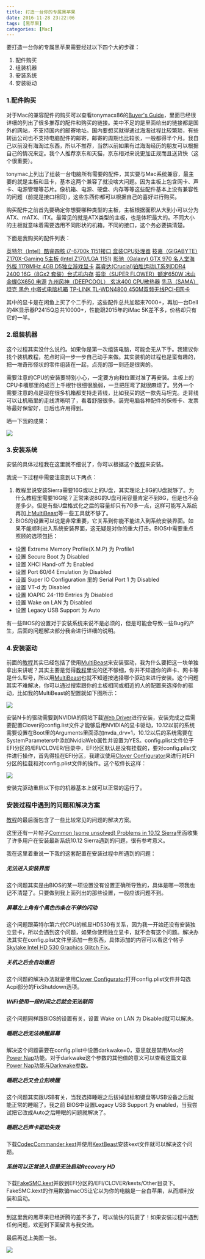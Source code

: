 ```yaml
---
title: 打造一台你的专属黑苹果
date: 2016-11-28 23:22:06
tags: [黑苹果]
categories: [Mac]
---
```


要打造一台你的专属黑苹果需要经过以下四个大的步骤：

1. 配件购买
2. 组装机器
3. 安装系统
4. 安装驱动

### 1.配件购买

对于Mac的兼容配件的购买可以查看tonymacx86的[Buyer's Guide](https://www.tonymacx86.com/buyersguide/november/2016)，里面已经很详细的列出了很多推荐的配件和购买的链接。美中不足的是里面给出的链接都是国外的网站，不支持国内的邮寄地址。国内要想买就得通过海淘过程比较繁琐，有些转运公司也不支持电脑配件的邮寄，邮寄的周期也比较长，一般都得半个月。我自己以前没有海淘过东西，所以不推荐，当然以前如果有过海淘经历的朋友可以根据自己的情况来定。我个人推荐京东和天猫，京东相对来说更加正规而且送货快（这个很重要）。

tonymac上列出了组装一台电脑所有需要的配件，其实要与Mac系统兼容，最主要的就是主板和显卡，基本这两个兼容了就没啥大问题。因为主板上包含网卡、声卡、电源管理等芯片。像机箱、电源、硬盘、内存等等这些配件基本上没有兼容性的问题（前提是接口相同），这些东西你都可以根据自己的喜好进行购买。

购买配件之前首先要确定你想要哪种类型的主板，主板根据面积从大到小可以分为ATX、mATX、iTX。最常见的就是ATX类型的主板，也是体积最大的。不同大小的主板就意味着需要选用不同形状的机箱，不同的接口，这个务必要搞清楚。

下面是我购买的配件列表：

[英特尔（Intel）酷睿四核 i7-6700k 1151接口 盒装CPU处理器](https://item.jd.com/1748176.html)
[技嘉（GIGABYTE）Z170X-Gaming 5主板 (Intel Z170/LGA 1151)](https://item.jd.com/1791949.html)
[影驰（Galaxy) GTX 970 名人堂海外版 1178MHz 4GB D5独立游戏显卡](https://item.jd.com/1533984592.html)
[英睿达(Crucial)铂胜运动LT系列DDR4 2400 16G（8Gx2 套装）台式机内存](https://item.jd.com/3159710.html)
[振华（SUPER FLOWER）额定650W 冰山金蝶GX650 电源](https://item.jd.com/600637.html)
[九州风神（DEEPCOOL） 玄冰400 CPU散热器](https://item.jd.com/598827.html)
[先马（SAMA）坦克 黑色 中塔式电脑机箱](https://item.jd.com/1579807.html)
[TP-LINK TL-WDN4800 450M双频无线PCI-E网卡](https://item.jd.com/968915.html)

其中的显卡是在闲鱼上买了个二手的，这些配件总共加起来7000+，再加一台Dell的4K显示器P2415Q总共10000+，性能跟2015年的iMac 5K差不多，价格却只有它的一半。

### 2.组装机器

这个过程其实没什么说的。如果你是第一次组装电脑，可能会无从下手。我建议你找个装机教程，花点时间一步一步自己动手来做。其实装机的过程也是蛮有趣的，把一堆奇形怪状的零件组装在一起，点亮的那一刻还是很爽的。

需要注意的CPU的安装要特别小心，一定要方向和位置对准了再安装。主板上的CPU卡槽那里的成百上千根针很细很脆弱，一旦把压弯了就很麻烦了。另外一个需要注意的点是现在很多机箱都支持走背线，比如我买的这一款先马坦克。走背线可以让机箱里的走线清晰明了，看着舒服很多。装完电脑各种配件的保修卡、发票等最好保留好，日后也许用得到。

晒一下我的成果：

![]({{site.url}}/assets/img{{page.id}}/case.jpg)

### 3.安装系统

安装的具体过程我在这里就不细说了，你可以根据这个[教程](https://www.tonymacx86.com/threads/unibeast-install-macos-sierra-on-any-supported-intel-based-pc.200564/)来安装。

我说一下过程中需要注意到以下两点：

1. 教程里说安装Sierra需要16G或以上的U盘，其实理论上8G的U盘就够了。为什么教程里需要16G呢？正常来说8G的U盘可用容量肯定不到8G，但是也不会差多少。但是有些U盘格式化之后的容量却只有7G多一点，这样可能写入系统再加上[MultiBeast](https://www.tonymacx86.com/resources/categories/tonymacx86-downloads.3/)等一些工具就不够了。
2. BIOS的设置可以说是非常重要，它关系到你能不能进入到系统安装界面。如果不能顺利进入系统安装界面，这无疑是对你的重大打击。BIOS中需要重点照顾的选项包括：
 - 设置 Extreme Memory Profile(X.M.P) 为 Profile1
 - 设置 Secure Boot 为 Disabled
 - 设置 XHCI Hand-off 为 Enabled
 - 设置 Port 60/64 Emulation 为 Disabled
 - 设置 Super IO Configuration 里的 Serial Port 1 为 Disabled
 - 设置 VT-d 为 Disabled
 - 设置 IOAPIC 24-119 Entries 为 Disabled
 - 设置 Wake on LAN 为 Disabled
 - 设置 Legacy USB Support 为 Auto

有一些BIOS的设置对于安装系统来说不是必须的，但是可能会导致一些Bug的产生，后面的问题解决部分我会进行详细的说明。

### 4.安装驱动

前面的[教程](https://www.tonymacx86.com/threads/unibeast-install-macos-sierra-on-any-supported-intel-based-pc.200564/)其实已经包括了使用[MultiBeast](https://www.tonymacx86.com/resources/categories/tonymacx86-downloads.3/)来安装驱动，我为什么要把这一块单独拿出来讲呢？其实主要是觉得[教程](https://www.tonymacx86.com/threads/unibeast-install-macos-sierra-on-any-supported-intel-based-pc.200564/)里说的还不够细，你并不知道你的声卡、网卡等是什么型号，所以用[MultiBeast](https://www.tonymacx86.com/resources/categories/tonymacx86-downloads.3/)也就不知道按选择哪个驱动来进行安装。这个问题其实不难解决，你可以通过搜索跟你的主板相同或相近的人的配置来选择你的驱动，比如我的MultiBeast的配置就如下图所示：

![]({{site.url}}/assets/img{{page.id}}/multibeast.png)

安装N卡的驱动需要到NVIDIA的网站下载[Web Driver](http://www.nvidia.com/Download/index.aspx?lang=en-us)进行安装，安装完成之后需要配置Clover的config.list文件才能够启用NVIDIA的显卡驱动，10.12以前的系统需要设置在Boot里的Arguments里面添加nvda_drv=1，10.12以后的系统需要在SystemParameters中添加NvidiaWeb属性并设置为YES。config.plist文件位于EFI分区的/EFI/CLOVER/目录中，EFI分区默认是没有挂载的，要对config.plist文件进行操作，首先得挂在EFI分区，我建议使用[Clover Configurator](https://www.tonymacx86.com/resources/clover-configurator.328/)来进行对EFI分区的挂载和对config.plist文件的操作。这个软件长这样：

![]({{site.url}}/assets/img{{page.id}}/configurator.png)

安装完驱动重启以下你的机器基本上就可以正常的运行了。

### 安装过程中遇到的问题和解决方案

[教程](https://www.tonymacx86.com/threads/unibeast-install-macos-sierra-on-any-supported-intel-based-pc.200564/)的最后面包含了一些比较常见的问题的解决方案。

这里还有一片帖子[Common (some unsolved) Problems in 10.12 Sierra](https://www.tonymacx86.com/threads/readme-common-some-unsolved-problems-in-10-12-sierra.202316/)里面收集了许多用户在安装最新系统10.12 Sierra遇到的问题，很有参考意义。

我在这里着重说一下我的这套配置在安装过程中所遇到的问题：

##### 无法进入安装界面

这个问题其实是由BIOS的某一项设置没有设置正确所导致的，具体是哪一项我也记不清楚了。只要做到我上面列出的那些设置，一般应该问题不到。

##### 屏幕左上角有个黑色的条在不停的闪动

这个问题跟英特尔第六代CPU的核显HD530有关系，因为我一开始还没有安装独立显卡，所以会遇到这个问题，如果你使用独立显卡，就不会有这个问题。解决办法其实在config.plist文件里添加一些东西，具体添加的内容可以看这个帖子[Skylake Intel HD 530 Graphics Glitch Fix](https://www.tonymacx86.com/threads/skylake-intel-hd-530-graphics-glitch-fix.206410/)。

##### 关机之后会自动重启

这个问题的解决办法就是使用[Clover Configurator](https://www.tonymacx86.com/resources/clover-configurator.328/)打开config.plist文件并勾选Acpi部分的FixShutdown选项。

##### WiFi使用一段时间之后就会无法联网

这个问题同样跟BIOS的设置有关，设置 Wake on LAN 为 Disabled就可以解决。

##### 睡眠之后无法唤醒屏幕

解决这个问题需要在config.plist中设置darkwake=0，意思就是禁用Mac的[Power Nap](https://support.apple.com/zh-cn/HT204032)功能。对于darkwake这个参数的其他值的意义可以查看这篇文章[Power Nap功能与Darkwake参数](http://www.yekki.me/power-nap-and-darkwake-argument/)。

##### 睡眠之后又会立刻唤醒

这个问题其实跟USB有关，当我选择睡眠之后拔掉鼠标和键盘等USB设备之后就能正常的睡眠了。我之前
BIOS中设置Legacy USB Support 为 enabled，当我尝试把它改成Auto之后睡眠的问题就解决了。

##### 睡眠之后声卡驱动失效

下载[CodecCommander.kext](https://www.tonymacx86.com/attachments/codeccommander-kext-zip.146742/)并使用[KextBeast](https://www.tonymacx86.com/resources/kextbeast.32/)安装kext文件就可以解决这个问题。

##### 系统可以正常进入但是无法启动Recovery HD

下载[FakeSMC.kext](https://www.tonymacx86.com/resources/fakesmc.325/)并放到EFI分区的/EFI/CLOVER/kexts/Other目录下。FakeSMC.kext的作用欺骗macOS让它以为你的电脑是一台白苹果，从而顺利安装和启动。

***

到这里我的黑苹果已经折腾的差不多了，可以愉快的玩耍了！如果安装过程中遇到任何问题，欢迎到下面留言与我交流。

最后再送上美图一张。

![]({{site.url}}/assets/img{{page.id}}/computer.jpg)
